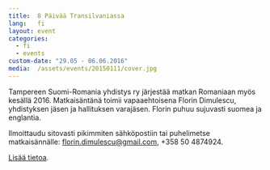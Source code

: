 ```yaml
---
title:  8 Päivää Transilvaniassa
lang:   fi
layout: event
categories:
  - fi
  - events
custom-date: "29.05 - 06.06.2016"
media:  /assets/events/20150111/cover.jpg
---
```


Tampereen Suomi-Romania yhdistys ry järjestää matkan Romaniaan myös kesällä 2016. Matkaisäntänä toimii vapaaehtoisena Florin Dimulescu, yhdistyksen jäsen ja hallituksen varajäsen. Florin puhuu sujuvasti suomea ja englantia.

Ilmoittaudu sitovasti pikimmiten sähköpostiin tai puhelimetse matkaisännälle: florin.dimulescu@gmail.com, +358 50 4874924.

[Lisää tietoa](http://www.visit-transylvania.net).
